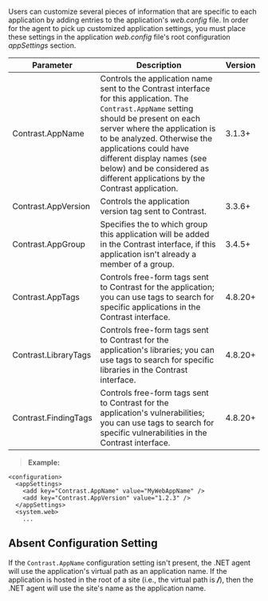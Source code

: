 <!--
title: ".NET Application-Specific Settings"
description: "Guide to setting the application-specific settings"
tags: "configuration microsoft IIS application name agent installation .NET version"
-->

Users can customize several pieces of information that are specific to each application by adding entries to the application's *web.config* file. In order for the agent to pick up customized application settings, you must place these settings in the application *web.config* file's root configuration *appSettings* section. 

| Parameter           | Description | Version |
|---------------------|-------------|---------|
| Contrast.AppName    | Controls the application name sent to the Contrast interface for this application. The `Contrast.AppName` setting should be present on each server where the application is to be analyzed. Otherwise the applications could have different display names (see below) and be considered as different applications by the Contrast application.        | 3.1.3+  |
| Contrast.AppVersion | Controls the application version tag sent to Contrast. | 3.3.6+  |
| Contrast.AppGroup   | Specifies the to which group this application will be added in the Contrast interface, if this application isn't  already a member of a group.        | 3.4.5+ |
| Contrast.AppTags    | Controls free-form tags sent to Contrast for the application; you can use tags to search for specific applications in the Contrast interface.        | 4.8.20+ |
| Contrast.LibraryTags   | Controls free-form tags sent to Contrast for the application's libraries; you can use tags to search for specific libraries in the Contrast interface.        | 4.8.20+ |
| Contrast.FindingTags   | Controls free-form tags sent to Contrast for the application's vulnerabilities; you can use tags to search for specific vulnerabilities in the Contrast interface.        | 4.8.20+ |


> **Example:**
 ```
 <configuration>
   <appSettings>
     <add key="Contrast.AppName" value="MyWebAppName" />
     <add key="Contrast.AppVersion" value="1.2.3" />
   </appSettings>
   <system.web>
     ...
 ```

## Absent Configuration Setting

If the `Contrast.AppName` configuration setting isn't present, the .NET agent will use the application's virtual path as an application name. If the application is hosted in the root of a site (i.e., the virtual path is ***/***), then the .NET agent will use the site's name as the application name.
